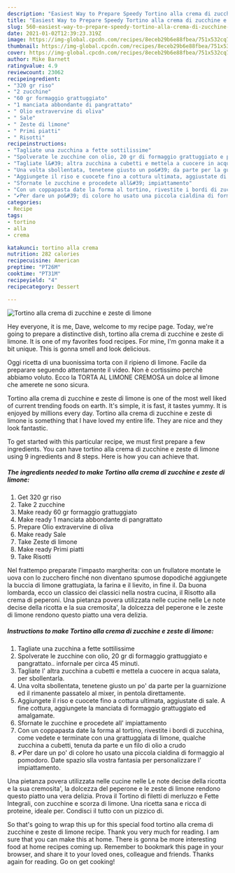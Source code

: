 ```yaml
---
description: "Easiest Way to Prepare Speedy Tortino alla crema di zucchine e zeste di limone"
title: "Easiest Way to Prepare Speedy Tortino alla crema di zucchine e zeste di limone"
slug: 560-easiest-way-to-prepare-speedy-tortino-alla-crema-di-zucchine-e-zeste-di-limone
date: 2021-01-02T12:39:23.319Z
image: https://img-global.cpcdn.com/recipes/8eceb29b6e88fbea/751x532cq70/tortino-alla-crema-di-zucchine-e-zeste-di-limone-recipe-main-photo.jpg
thumbnail: https://img-global.cpcdn.com/recipes/8eceb29b6e88fbea/751x532cq70/tortino-alla-crema-di-zucchine-e-zeste-di-limone-recipe-main-photo.jpg
cover: https://img-global.cpcdn.com/recipes/8eceb29b6e88fbea/751x532cq70/tortino-alla-crema-di-zucchine-e-zeste-di-limone-recipe-main-photo.jpg
author: Mike Barnett
ratingvalue: 4.9
reviewcount: 23062
recipeingredient:
- "320 gr riso"
- "2 zucchine"
- "60 gr formaggio grattuggiato"
- "1 manciata abbondante di pangrattato"
- " Olio extravervine di oliva"
- " Sale"
- " Zeste di limone"
- " Primi piatti"
- " Risotti"
recipeinstructions:
- "Tagliate una zucchina a fette sottilissime"
- "Spolverate le zucchine con olio, 20 gr di formaggio grattuggiato e pangrattato.. infornale per circa 45 minuti."
- "Tagliate l&#39; altra zucchina a cubetti e mettela a cuocere in acqua salata, per sbollentarla."
- "Una volta sbollentata, tenetene giusto un po&#39; da parte per la guarnizione ed il rimanente passatelo al mixer, in pentola direttamente."
- "Aggiungete il riso e cuocete fino a cottura ultimata, aggiustate di sale. A fine cottura, aggiungete la manciata di formaggio grattuggiato ed amalgamate."
- "Sfornate le zucchine e procedete all&#39; impiattamento"
- "Con un coppapasta date la forma al tortino, rivestite i bordi di zucchina, come vedete e terminate con una grattuggiata di limone, qualche zucchina a cubetti, tenuta da parte e un filo di olio a crudo"
- "✔Per dare un po&#39; di colore ho usato una piccola cialdina di formaggio al pomodoro. Date spazio slla vostra fantasia per personalizzare l&#39; impiattamento."
categories:
- Recipe
tags:
- tortino
- alla
- crema

katakunci: tortino alla crema 
nutrition: 282 calories
recipecuisine: American
preptime: "PT26M"
cooktime: "PT31M"
recipeyield: "4"
recipecategory: Dessert

---
```



![Tortino alla crema di zucchine e zeste di limone](https://img-global.cpcdn.com/recipes/8eceb29b6e88fbea/751x532cq70/tortino-alla-crema-di-zucchine-e-zeste-di-limone-recipe-main-photo.jpg)

Hey everyone, it is me, Dave, welcome to my recipe page. Today, we're going to prepare a distinctive dish, tortino alla crema di zucchine e zeste di limone. It is one of my favorites food recipes. For mine, I'm gonna make it a bit unique. This is gonna smell and look delicious.

Oggi ricetta di una buonissima torta con il ripieno di limone. Facile da preparare seguendo attentamente il video. Non è cortissimo perchè abbiamo voluto. Ecco la TORTA AL LIMONE CREMOSA un dolce al limone che amerete ne sono sicura.

Tortino alla crema di zucchine e zeste di limone is one of the most well liked of current trending foods on earth. It's simple, it is fast, it tastes yummy. It is enjoyed by millions every day. Tortino alla crema di zucchine e zeste di limone is something that I have loved my entire life. They are nice and they look fantastic.


To get started with this particular recipe, we must first prepare a few ingredients. You can have tortino alla crema di zucchine e zeste di limone using 9 ingredients and 8 steps. Here is how you can achieve that.

<!--inarticleads1-->

##### The ingredients needed to make Tortino alla crema di zucchine e zeste di limone:

1. Get 320 gr riso
1. Take 2 zucchine
1. Make ready 60 gr formaggio grattuggiato
1. Make ready 1 manciata abbondante di pangrattato
1. Prepare  Olio extravervine di oliva
1. Make ready  Sale
1. Take  Zeste di limone
1. Make ready  Primi piatti
1. Take  Risotti


Nel frattempo preparate l&#39;impasto margherita: con un frullatore montate le uova con lo zucchero finché non diventano spumose dopodiché aggiungete la buccia di limone grattugiata, la farina e il lievito, in fine il. Da buona lombarda, ecco un classico dei classici nella nostra cucina, il Risotto alla crema di peperoni. Una pietanza povera utilizzata nelle cucine nelle Le note decise della ricotta e la sua cremosita&#39;, la dolcezza del peperone e le zeste di limone rendono questo piatto una vera delizia. 

<!--inarticleads2-->

##### Instructions to make Tortino alla crema di zucchine e zeste di limone:

1. Tagliate una zucchina a fette sottilissime
1. Spolverate le zucchine con olio, 20 gr di formaggio grattuggiato e pangrattato.. infornale per circa 45 minuti.
1. Tagliate l&#39; altra zucchina a cubetti e mettela a cuocere in acqua salata, per sbollentarla.
1. Una volta sbollentata, tenetene giusto un po&#39; da parte per la guarnizione ed il rimanente passatelo al mixer, in pentola direttamente.
1. Aggiungete il riso e cuocete fino a cottura ultimata, aggiustate di sale. A fine cottura, aggiungete la manciata di formaggio grattuggiato ed amalgamate.
1. Sfornate le zucchine e procedete all&#39; impiattamento
1. Con un coppapasta date la forma al tortino, rivestite i bordi di zucchina, come vedete e terminate con una grattuggiata di limone, qualche zucchina a cubetti, tenuta da parte e un filo di olio a crudo
1. ✔Per dare un po&#39; di colore ho usato una piccola cialdina di formaggio al pomodoro. Date spazio slla vostra fantasia per personalizzare l&#39; impiattamento.


Una pietanza povera utilizzata nelle cucine nelle Le note decise della ricotta e la sua cremosita&#39;, la dolcezza del peperone e le zeste di limone rendono questo piatto una vera delizia. Prova il Tortino di filetti di merluzzo e Fette Integrali, con zucchine e scorza di limone. Una ricetta sana e ricca di proteine, ideale per. Condisci il tutto con un pizzico di. 

So that's going to wrap this up for this special food tortino alla crema di zucchine e zeste di limone recipe. Thank you very much for reading. I am sure that you can make this at home. There is gonna be more interesting food at home recipes coming up. Remember to bookmark this page in your browser, and share it to your loved ones, colleague and friends. Thanks again for reading. Go on get cooking!
